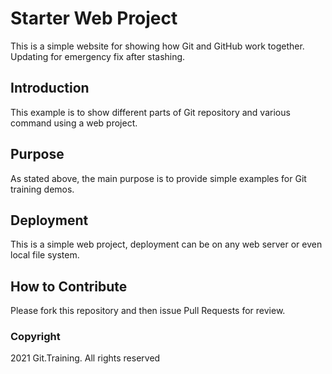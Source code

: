 # Starter Web Project

This is a simple website for showing how Git and GitHub work together. Updating for emergency fix after stashing.

## Introduction

This example is to show different parts of Git repository and various command using a web project.

## Purpose

As stated above, the main purpose is to provide simple examples for Git training demos.

## Deployment

This is a simple web project, deployment can be on any web server or even local file system.

## How to Contribute

Please fork this repository and then issue Pull Requests for review.

### Copyright

2021 Git.Training. All rights reserved